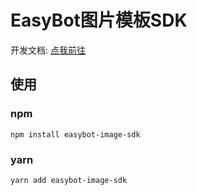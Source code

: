 # EasyBot图片模板SDK

开发文档: [点我前往](https://docs.hualib.com/template/)


## 使用

### npm

```shell
npm install easybot-image-sdk
```


### yarn
```shell
yarn add easybot-image-sdk
```